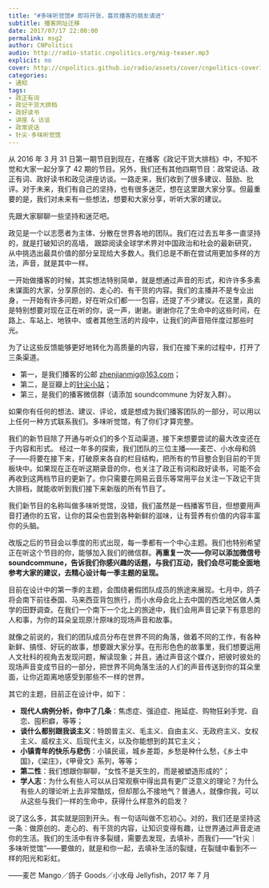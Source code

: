 ```yaml
---
title: "#多味听觉馆# 即将开张，喜欢播客的朋友请进"
subtitle: 播客网址迁移
date: 2017/07/17 22:00:00
permalink: msg2
author: CNPolitics
audio: http://radio-static.cnpolitics.org/mig-teaser.mp3
explicit: no
cover: http://cnpolitics.github.io/radio/assets/cover/cnpolitics-cover1400-v1.0.png
categories:
- 通知
tags:
- 政正有词
- 政记干货大排档
- 政好读书
- 讲座 & 访谈
- 政常说话
- 针尖·多味听觉馆
---
```


从 2016 年 3 月 31 日第一期节目到现在，在播客《政记干货大排档》中，不知不觉和大家一起分享了 42 期的节目。另外，我们还有其他四期节目：政常说话、政正有词、政好读书和政见讲座访谈。一路走来，我们收到了很多建议、鼓励、批评。对于未来，我们有自己的坚持，也有很多迷茫，想在这里跟大家分享。但最重要的是，我们对未来有一些想法，想要和大家分享，听听大家的建议。

先跟大家聊聊一些坚持和迷茫吧。

政见是一个以志愿者为主体、分散在世界各地的团队。我们在过去五年多一直坚持的，就是打破知识的高墙， 跟踪阅读全球学术界对中国政治和社会的最新研究，从中挑选出最具价值的部分呈现给大多数人。我们总是不断在尝试用更加多样的方法，声音，就是其中一样。

一开始做播客的时候，其实想法特别简单，就是想通过声音的形式，和许许多多素未谋面的大家，分享原创的、走心的、有干货的内容。我们的主播并不是专业出身，一开始有许多问题，好在听众们都一一包容，还提了不少建议。在这里，真的是特别想要对现在正在听的你，说一声，谢谢。谢谢你花了生命中的这些时间，在路上、车站上、地铁中、或者其他生活的片段中，让我们的声音陪伴度过那些时光。

为了让这些反馈能够更好地转化为高质量的内容，我们在接下来的过程中，打开了三条渠道。

- 第一，是我们播客的公邮 <zhenjianmig@163.com>；
- 第二，是豆瓣上的[针尖小站](https://douban.com/people/zhenjianmig/)；
- 第三，是我们的播客微信群（请添加 soundcommune 为好友入群）。

如果你有任何的想法、建议、评论，或是想成为我们播客团队的一部分，可以用以上任何一种方式联系我们。多味听觉馆，有了你们才算完整。

我们的新节目除了开通与听众们的多个互动渠道，接下来想要尝试的最大改变还在于内容和形式。 经过一年多的探索，我们团队的三位主播——麦芒、小水母和鸽子——将要在接下来，打破原来各自的栏目结构，把所有的节目整合到目前的干货板块中。如果现在正在听这期录音的你，也关注了政正有词和政好读书，可能不会再收到这两档节目的更新了。你只需要在网易云音乐等常用平台关注一下政记干货大排档，就能收听到我们接下来新版的所有节目了。

我们新节目的名称叫做多味听觉馆，没错，我们虽然是一档播客节目，但想要用声音打通你的五官，让你的耳朵也尝到各种新鲜的滋味，让有营养有价值的内容丰富你的头脑。

改版之后的节目会以季度的形式出现，每一季都有一个中心主题。我们也特别希望正在听这个节目的你，能够加入我们的微信群。**再重复一次——你可以添加微信号 soundcommune，告诉我们你感兴趣的话题，与我们互动，我们会尽可能全面地参考大家的建议，去精心设计每一季主题的呈现。**

目前在设计中的第一季的主题，会围绕暑假团队成员的旅途来展现。七月中，鸽子将会南下前往泰国、马来西亚背包旅行，而小水母会北上去中国的西北地区做人类学的田野调查。在我们一个南下一个北上的旅途中，我们会用声音记录下有意思的人和事，为你的耳朵呈现原汁原味的现场声音和故事。

就像之前说的，我们的团队成员分布在世界不同的角落，做着不同的工作，有各种新鲜、搞怪、好玩的故事，想要跟大家分享。在形形色色的故事里，我们想要运用人文社科的视角去发现问题，解读现象；并且，通过声音这个媒介，把彼时彼处的现场声音变成节目的一部分，把世界不同角落生活的人们的声音传送到你的耳朵里面，让你近距离地感受到那些不一样的世界。

其它的主题，目前正在设计中，如下：

- **现代人病例分析，你中了几条**：焦虑症、强迫症、拖延症、购物狂剁手党、自恋、囤积癖，等等；
- **谈什么都别跟我谈主义**：特朗普主义、毛主义、自由主义、无政府主义、女权主义、威权主义、后现代主义，以及你能想到的其它主义；
- **小镇青年的快乐与悲伤**：小镇民谣，城乡差距，乡愁是种什么愁，《乡土中国》，《梁庄》，《甲骨文》系列，等等；
- **第二性**：我们想跟你聊聊，“女性不是天生的，而是被塑造形成的”；
- **学人志**：为什么有些人可以从日常观察中得出具有更广泛意义的理论？为什么有些人的理论听上去非常酷炫，但却那么不接地气？普通人，就像你我，可以从这些与我们一样的生命中，获得什么样意外的启发？

说了这么多，其实就是回到开头。有一句话叫做不忘初心。对的，我们还是坚持这一条：做原创的、走心的、有干货的内容，让知识变得有趣，让世界通过声音走进你的生活。我们的生活中有许多裂缝，需要去发现，去填补，而我们——“针尖｜多味听觉馆”——要做的，就是和你一起，去填补生活的裂缝，在裂缝中看到不一样的阳光和彩虹。

——麦芒 Mango／鸽子 Goods／小水母 Jellyfish，2017 年 7 月
